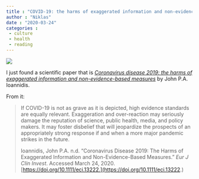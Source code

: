 ```yaml
---
title : "COVID-19: the harms of exaggerated information and non-evidence-based measures"
author : "Niklas"
date : "2020-03-24"
categories : 
 - culture
 - health
 - reading
---
```


![](https://niklasblog.com/wp-content/image-20.png)

I just found a scientific paper that is _[Coronavirus disease 2019: the harms of exaggerated information and non-evidence-based measures](https://onlinelibrary.wiley.com/doi/abs/10.1111/eci.13222)_ by John P.A. Ioannidis.

From it:

> If COVID-19 is not as grave as it is depicted, high evidence standards are equally relevant. Exaggeration and over-reaction may seriously damage the reputation of science, public health, media, and policy makers. It may foster disbelief that will jeopardize the prospects of an appropriately strong response if and when a more major pandemic strikes in the future.
> 
> Ioannidis, John P.A. n.d. “Coronavirus Disease 2019: The Harms of Exaggerated Information and Non-Evidence-Based Measures.” _Eur J Clin Invest_. Accessed March 24, 2020. [https://doi.org/10.1111/eci.13222.](https://doi.org/10.1111/eci.13222.)
